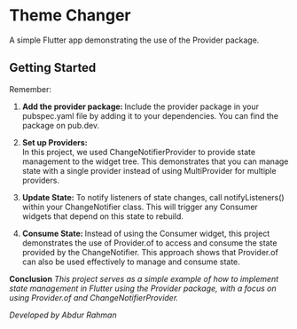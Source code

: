 # Theme Changer


A simple Flutter app demonstrating the use of the Provider package.


## Getting Started

Remember:
01. <b> Add the provider package: </b>
    Include the provider package in your pubspec.yaml file by adding it to your dependencies. 
    You can find the package on pub.dev.

02.  <b> Set up Providers:</b>  
    In this project, 
    we used ChangeNotifierProvider to provide state management to the widget tree. 
    This demonstrates that you can manage state with a single provider instead of using MultiProvider for multiple providers.

03. <b> Update State:</b> To notify listeners of state changes, call notifyListeners() within your ChangeNotifier class.
    This will trigger any Consumer widgets that depend on this state to rebuild.

05. <b>Consume State: </b>
    Instead of using the Consumer widget, 
    this project demonstrates the use of Provider.of to access and consume the state provided by the ChangeNotifier. 
    This approach shows that Provider.of can also be used effectively to manage and consume state.

**Conclusion**
    _This project serves as a simple example of how to implement state management in
    Flutter using the Provider package, with a focus on using Provider.of and ChangeNotifierProvider._

_Developed by Abdur Rahman_





